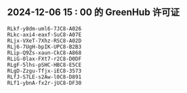 ## 2024-12-06 15 : 00 的 GreenHub 许可证
```
RLkf-y8dm-uml6-7JC8-A026
RLkc-axi4-eaxf-SuC8-A07E
RLjx-VXeT-7Xhz-RSC8-A02D
RLj6-7UgH-bpIK-UPC8-B2B3
RLip-Q9Zs-xaun-CkC8-A868
RLiG-0lax-FXt7-r2C8-D0DF
RLgF-5lhs-pSHC-HBC8-E5CE
RLgD-Zzgu-Tfjx-iEC8-3573
RLfJ-S7LE-s2Aw-l0C8-D891
RLf1-ybnA-fx2r-jUC8-DF30
```

